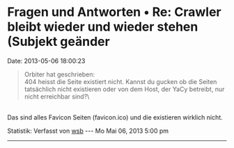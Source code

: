 Fragen und Antworten • Re: Crawler bleibt wieder und wieder stehen (Subjekt geänder
===================================================================================

Date: 2013-05-06 18:00:23

> <div>
>
> Orbiter hat geschrieben:\
> 404 heisst die Seite existiert nicht. Kannst du gucken ob die Seiten
> tatsächlich nicht existieren oder von dem Host, der YaCy betreibt, nur
> nicht erreichbar sind?\
>
> </div>

\
Das sind alles Favicon Seiten (favicon.ico) und die existieren wirklich
nicht.

Statistik: Verfasst von
[wsb](http://forum.yacy-websuche.de/memberlist.php?mode=viewprofile&u=66)
--- Mo Mai 06, 2013 5:00 pm

------------------------------------------------------------------------
